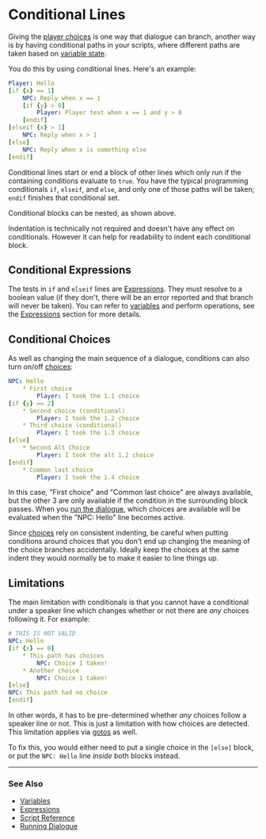 # Conditional Lines

Giving the [player choices](ChoiceLines.md) is one way that dialogue can branch,
another way is by having conditional paths in your scripts, where different paths
are taken based on [variable state](Variables.md).

You do this by using conditional lines. Here's an example:

```yaml
Player: Hello
[if {x} == 1]
    NPC: Reply when x == 1
    [if {y} > 0]
        Player: Player text when x == 1 and y > 0
    [endif]
[elseif {x} > 1]
    NPC: Reply when x > 1
[else]
    NPC: Reply when x is something else
[endif]
```

Conditional lines start or end a block of other lines which only run if the
containing conditions evaluate to `true`. You have the typical programming 
conditionals `if`, `elseif`, and `else`, and only one of those paths will be taken;
`endif` finishes that conditional set.

Conditional blocks can be nested, as shown above. 

Indentation is technically not required and doesn't have any effect on conditionals. 
However it can help for readability to indent each conditional block.

## Conditional Expressions

The tests in `if` and `elseif` lines are [Expressions](Expressions.md). They 
must resolve to a boolean value (if they don't, there will be an error reported
and that branch will never be taken). You can refer to [variables](Variables.md) and 
perform operations, see the [Expressions](Expressions.md) section for more details.

## Conditional Choices

As well as changing the main sequence of a dialogue, conditions can also turn on/off
[choices](ChoiceLines.md):

```yaml
NPC: Hello
    * First choice
        Player: I took the 1.1 choice
[if {y} == 2]
    * Second choice (conditional)
        Player: I took the 1.2 choice
    * Third choice (conditional)
        Player: I took the 1.3 choice
[else]
    * Second Alt Choice
        Player: I took the alt 1.2 choice        
[endif]
    * Common last choice
        Player: I took the 1.4 choice
```

In this case, "First choice" and "Common last choice" are always available, 
but the other 3 are only available if the condition in the surrounding block passes.
When you [run the dialogue](RunningDialogue.md), which choices are available will
be evaluated when the "NPC: Hello" line becomes active.

Since [choices](ChoiceLines.md) rely on consistent indenting, be careful when
putting conditions around choices that you don't end up changing the meaning of
the choice branches accidentally. Ideally keep the choices at the same indent they
would normally be to make it easier to line things up.

## Limitations

The main limitation with conditionals is that you cannot have a conditional
under a speaker line which changes whether or not there are *any* choices
following it. For example:

```yaml
# THIS IS NOT VALID
NPC: Hello
[if {x} == 0]
    * This path has choices
        NPC: Choice 1 taken!
    * Another choice
        NPC: Choice 1 taken!
[else]
NPC: This path had no choice
[endif]
```

In other words, it has to be pre-determined whether *any* choices follow a speaker line
or not. This is just a limitation with how choices are detected. This limitation
applies via [gotos](GotoLines.md) as well.

To fix this, you would either need to put a single choice in the `[else]` block, 
or put the `NPC: Hello` line *inside* both blocks instead.

---

### See Also
 
* [Variables](Variables.md)
* [Expressions](Expressions.md)
* [Script Reference](ScriptReference.md)
* [Running Dialogue](RunningDialogue.md)

